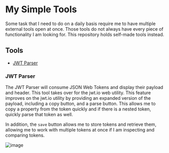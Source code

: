 # My Simple Tools

Some task that I need to do on a daily basis require me to have multiple external tools open at once.  Those tools do not always have every piece of functionality I am looking for.  This repository holds self-made tools instead.  

## Tools

- [JWT Parser](#jwt-parser)


### JWT Parser

The JWT Parser will consume JSON Web Tokens and display their payload and header.  This tool takes over for the jwt.io web utility.  This feature improves on the jwt.io utility by providing an expanded version of the payload, including a copy button, and a parse button.  This allows me to copy a property from the token quickly and if there is a nested token, quickly parse that token as well.

In addition, the `save` button allows me to store tokens and retrieve them, allowing me to work with multiple tokens at once if I am inspecting and comparing tokens.

![image](https://user-images.githubusercontent.com/26103969/137333241-e4988783-1ae0-4fa7-aab9-1339e8d16bb8.png)
